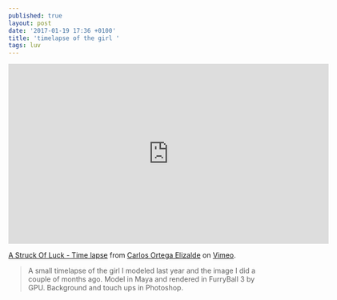 ```yaml
---
published: true
layout: post
date: '2017-01-19 17:36 +0100'
title: 'timelapse of the girl '
tags: luv
---
```

<iframe src="https://player.vimeo.com/video/77569800" width="640" height="360" frameborder="0" webkitallowfullscreen mozallowfullscreen allowfullscreen></iframe>
<p><a href="https://vimeo.com/77569800">A Struck Of Luck - Time lapse</a> from <a href="https://vimeo.com/carlosortega">Carlos Ortega Elizalde</a> on <a href="https://vimeo.com">Vimeo</a>.</p>

> A small timelapse of the girl I modeled last year and the image I did a couple of months ago.
> Model in Maya and rendered in FurryBall 3 by GPU. Background and touch ups in Photoshop.
